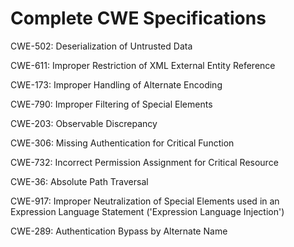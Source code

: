 

# Complete CWE Specifications

CWE-502: Deserialization of Untrusted Data

CWE-611: Improper Restriction of XML External Entity Reference

CWE-173: Improper Handling of Alternate Encoding

CWE-790: Improper Filtering of Special Elements

CWE-203: Observable Discrepancy

CWE-306: Missing Authentication for Critical Function

CWE-732: Incorrect Permission Assignment for Critical Resource

CWE-36: Absolute Path Traversal

CWE-917: Improper Neutralization of Special Elements used in an Expression Language Statement ('Expression Language Injection')

CWE-289: Authentication Bypass by Alternate Name
